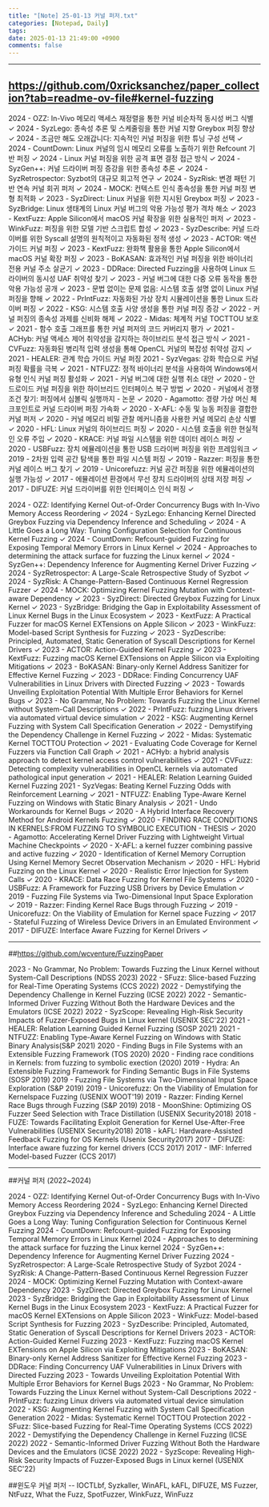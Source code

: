 ```yaml
---
title: "[Note] 25-01-13 커널 퍼저.txt"
categories: [Notepad, Daily]
tags: 
date: 2025-01-13 21:49:00 +0900
comments: false
---
```

---


## https://github.com/0xricksanchez/paper_collection?tab=readme-ov-file#kernel-fuzzing


2024 - OZZ: In-Vivo 메모리 액세스 재정렬을 통한 커널 비순차적 동시성 버그 식별 ✓
2024 - SyzLego: 종속성 추론 및 스케줄링을 통한 커널 지향 Greybox 퍼징 향상 ✓
2024 - 조금만 해도 오래갑니다: 지속적인 커널 퍼징을 위한 튜닝 구성 선택 ✓
2024 - CountDown: Linux 커널의 임시 메모리 오류를 노출하기 위한 Refcount 기반 퍼징 ✓
2024 - Linux 커널 퍼징을 위한 공격 표면 결정 접근 방식 ✓
2024 - SyzGen++: 커널 드라이버 퍼징 증강을 위한 종속성 추론 ✓
2024 - SyzRetrospector: Syzbot의 대규모 회고적 연구 ✓
2024 - SyzRisk: 변경 패턴 기반 연속 커널 회귀 퍼저 ✓
2024 - MOCK: 컨텍스트 인식 종속성을 통한 커널 퍼징 변형 최적화 ✓
2023 - SyzDirect: Linux 커널을 위한 지시된 Greybox 퍼징 ✓
2023 - SyzBridge: Linux 생태계의 Linux 커널 버그의 악용 가능성 평가 격차 해소 ✓
2023 - KextFuzz: Apple Silicon에서 macOS 커널 확장을 위한 실용적인 퍼저 ✓
2023 - WinkFuzz: 퍼징을 위한 모델 기반 스크립트 합성 ✓
2023 - SyzDescribe: 커널 드라이버를 위한 Syscall 설명의 원칙적이고 자동화된 정적 생성 ✓
2023 - ACTOR: 액션 가이드 커널 퍼징 ✓
2023 - KextFuzz: 완화책 활용을 통한 Apple Silicon에서 macOS 커널 확장 퍼징 ✓
2023 - BoKASAN: 효과적인 커널 퍼징을 위한 바이너리 전용 커널 주소 살균기 ✓
2023 - DDRace: Directed Fuzzing을 사용하여 Linux 드라이버의 동시성 UAF 취약성 찾기 ✓
2023 - 커널 버그에 대한 다중 오류 동작을 통한 악용 가능성 공개 ✓
2023 - 문법 없이는 문제 없음: 시스템 호출 설명 없이 Linux 커널 퍼징을 향해 ✓
2022 - PrIntFuzz: 자동화된 가상 장치 시뮬레이션을 통한 Linux 드라이버 퍼징 ✓
2022 - KSG: 시스템 호출 사양 생성을 통한 커널 퍼징 증강 ✓
2022 - 커널 퍼징의 종속성 과제를 신비화 해제 ✓
2022 - Midas: 체계적 커널 TOCTTOU 보호 ✓
2021 - 함수 호출 그래프를 통한 커널 퍼저의 코드 커버리지 평가 ✓
2021 - ACHyb: 커널 액세스 제어 취약성을 감지하는 하이브리드 분석 접근 방식 ✓
2021 - CVFuzz: 자동화된 병리적 입력 생성을 통해 OpenCL 커널의 복잡성 취약성 감지 ✓
2021 - HEALER: 관계 학습 가이드 커널 퍼징
2021 - SyzVegas: 강화 학습으로 커널 퍼징 확률을 극복 ✓
2021 - NTFUZZ: 정적 바이너리 분석을 사용하여 Windows에서 유형 인식 커널 퍼징 활성화 ✓
2021 - 커널 버그에 대한 실행 취소 대안 ✓
2020 - 안드로이드 커널 퍼징을 위한 하이브리드 인터페이스 복구 방법 ✓
2020 - 커널에서 경쟁 조건 찾기: 퍼징에서 심볼릭 실행까지 - 논문 ✓
2020 - Agamotto: 경량 가상 머신 체크포인트로 커널 드라이버 퍼징 가속화 ✓
2020 - X-AFL: 수동 및 능동 퍼징을 결합한 커널 퍼저 ✓
2020 - 커널 메모리 비밀 관찰 메커니즘을 사용한 커널 메모리 손상 식별 ✓
2020 - HFL: Linux 커널의 하이브리드 퍼징 ✓
2020 - 시스템 호출을 위한 현실적인 오류 주입 ✓
2020 - KRACE: 커널 파일 시스템을 위한 데이터 레이스 퍼징 ✓
2020 - USBFuzz: 장치 에뮬레이션을 통한 USB 드라이버 퍼징을 위한 프레임워크 ✓
2019 - 2차원 입력 공간 탐색을 통한 파일 시스템 퍼징 ✓
2019 - Razzer: 퍼징을 통한 커널 레이스 버그 찾기 ✓
2019 - Unicorefuzz: 커널 공간 퍼징을 위한 에뮬레이션의 실행 가능성 ✓
2017 - 에뮬레이션 환경에서 무선 장치 드라이버의 상태 저장 퍼징 ✓
2017 - DIFUZE: 커널 드라이버를 위한 인터페이스 인식 퍼징 ✓



2024 - OZZ: Identifying Kernel Out-of-Order Concurrency Bugs with In-Vivo Memory Access Reordering ✓
2024 - SyzLego: Enhancing Kernel Directed Greybox Fuzzing via Dependency Inference and Scheduling ✓
2024 - A Little Goes a Long Way: Tuning Configuration Selection for Continuous Kernel Fuzzing ✓
2024 - CountDown: Refcount-guided Fuzzing for Exposing Temporal Memory Errors in Linux Kernel ✓
2024 - Approaches to determining the attack surface for fuzzing the Linux kernel ✓
2024 - SyzGen++: Dependency Inference for Augmenting Kernel Driver Fuzzing ✓
2024 - SyzRetrospector: A Large-Scale Retrospective Study of Syzbot ✓
2024 - SyzRisk: A Change-Pattern-Based Continuous Kernel Regression Fuzzer ✓
2024 - MOCK: Optimizing Kernel Fuzzing Mutation with Context-aware Dependency ✓
2023 - SyzDirect: Directed Greybox Fuzzing for Linux Kernel ✓
2023 - SyzBridge: Bridging the Gap in Exploitability Assessment of Linux Kernel Bugs in the Linux Ecosystem ✓
2023 - KextFuzz: A Practical Fuzzer for macOS Kernel EXTensions on Apple Silicon ✓
2023 - WinkFuzz: Model-based Script Synthesis for Fuzzing ✓
2023 - SyzDescribe: Principled, Automated, Static Generation of Syscall Descriptions for Kernel Drivers ✓
2023 - ACTOR: Action-Guided Kernel Fuzzing ✓
2023 - KextFuzz: Fuzzing macOS Kernel EXTensions on Apple Silicon via Exploiting Mitigations ✓
2023 - BoKASAN: Binary-only Kernel Address Sanitizer for Effective Kernel Fuzzing ✓
2023 - DDRace: Finding Concurrency UAF Vulnerabilities in Linux Drivers with Directed Fuzzing ✓
2023 - Towards Unveiling Exploitation Potential With Multiple Error Behaviors for Kernel Bugs ✓
2023 - No Grammar, No Problem: Towards Fuzzing the Linux Kernel without System-Call Descriptions ✓
2022 - PrIntFuzz: fuzzing Linux drivers via automated virtual device simulation ✓
2022 - KSG: Augmenting Kernel Fuzzing with System Call Specification Generation ✓
2022 - Demystifying the Dependency Challenge in Kernel Fuzzing ✓
2022 - Midas: Systematic Kernel TOCTTOU Protection ✓
2021 - Evaluating Code Coverage for Kernel Fuzzers via Function Call Graph ✓
2021 - ACHyb: a hybrid analysis approach to detect kernel access control vulnerabilities ✓
2021 - CVFuzz: Detecting complexity vulnerabilities in OpenCL kernels via automated pathological input generation ✓
2021 - HEALER: Relation Learning Guided Kernel Fuzzing
2021 - SyzVegas: Beating Kernel Fuzzing Odds with Reinforcement Learning ✓
2021 - NTFUZZ: Enabling Type-Aware Kernel Fuzzing on Windows with Static Binary Analysis ✓
2021 - Undo Workarounds for Kernel Bugs ✓
2020 - A Hybrid Interface Recovery Method for Android Kernels Fuzzing ✓
2020 - FINDING RACE CONDITIONS IN KERNELS:FROM FUZZING TO SYMBOLIC EXECUTION - THESIS ✓
2020 - Agamotto: Accelerating Kernel Driver Fuzzing with Lightweight Virtual Machine Checkpoints ✓
2020 - X-AFL: a kernel fuzzer combining passive and active fuzzing ✓
2020 - Identification of Kernel Memory Corruption Using Kernel Memory Secret Observation Mechanism ✓
2020 - HFL: Hybrid Fuzzing on the Linux Kernel ✓
2020 - Realistic Error Injection for System Calls ✓
2020 - KRACE: Data Race Fuzzing for Kernel File Systems ✓
2020 - USBFuzz: A Framework for Fuzzing USB Drivers by Device Emulation ✓
2019 - Fuzzing File Systems via Two-Dimensional Input Space Exploration ✓
2019 - Razzer: Finding Kernel Race Bugs through Fuzzing ✓
2019 - Unicorefuzz: On the Viability of Emulation for Kernel space Fuzzing ✓
2017 - Stateful Fuzzing of Wireless Device Drivers in an Emulated Environment ✓
2017 - DIFUZE: Interface Aware Fuzzing for Kernel Drivers ✓

___________________________________________
##https://github.com/wcventure/FuzzingPaper


2023 - No Grammar, No Problem: Towards Fuzzing the Linux Kernel without System-Call Descriptions (NDSS 2023)
2022 - SFuzz: Slice-based Fuzzing for Real-Time Operating Systems (CCS 2022)
2022 - Demystifying the Dependency Challenge in Kernel Fuzzing (ICSE 2022)
2022 - Semantic-Informed Driver Fuzzing Without Both the Hardware Devices and the Emulators (ICSE 2022)
2022 - SyzScope: Revealing High-Risk Security Impacts of Fuzzer-Exposed Bugs in Linux kernel (USENIX SEC'22)
2021 - HEALER: Relation Learning Guided Kernel Fuzzing (SOSP 2021)
2021 - NTFUZZ: Enabling Type-Aware Kernel Fuzzing on Windows with Static Binary Analysis(S&P 2021)
2020 - Finding Bugs in File Systems with an Extensible Fuzzing Framework (TOS 2020)
2020 - Finding race conditions in Kernels: from fuzzing to symbolic exection (2020)
2019 - Hydra: An Extensible Fuzzing Framework for Finding Semantic Bugs in File Systems (SOSP 2019)
2019 - Fuzzing File Systems via Two-Dimensional Input Space Exploration (S&P 2019)
2019 - Unicorefuzz: On the Viability of Emulation for Kernelspace Fuzzing (USENIX WOOT'19)
2019 - Razzer: Finding Kernel Race Bugs through Fuzzing (S&P 2019)
2018 - MoonShine: Optimizing OS Fuzzer Seed Selection with Trace Distillation (USENIX Security2018)
2018 - FUZE: Towards Facilitating Exploit Generation for Kernel Use-After-Free Vulnerabilities (USENIX Security2018)
2018 - kAFL: Hardware-Assisted Feedback Fuzzing for OS Kernels (Usenix Security2017)
2017 - DIFUZE: Interface aware fuzzing for kernel drivers (CCS 2017)
2017 - IMF: Inferred Model-based Fuzzer (CCS 2017)



--------------------------------------------------------------------------------------------------------------------------------------------
##커널 퍼저 (2022~2024)

2024 - OZZ: Identifying Kernel Out-of-Order Concurrency Bugs with In-Vivo Memory Access Reordering
2024 - SyzLego: Enhancing Kernel Directed Greybox Fuzzing via Dependency Inference and Scheduling
2024 - A Little Goes a Long Way: Tuning Configuration Selection for Continuous Kernel Fuzzing
2024 - CountDown: Refcount-guided Fuzzing for Exposing Temporal Memory Errors in Linux Kernel
2024 - Approaches to determining the attack surface for fuzzing the Linux kernel
2024 - SyzGen++: Dependency Inference for Augmenting Kernel Driver Fuzzing
2024 - SyzRetrospector: A Large-Scale Retrospective Study of Syzbot
2024 - SyzRisk: A Change-Pattern-Based Continuous Kernel Regression Fuzzer
2024 - MOCK: Optimizing Kernel Fuzzing Mutation with Context-aware Dependency
2023 - SyzDirect: Directed Greybox Fuzzing for Linux Kernel
2023 - SyzBridge: Bridging the Gap in Exploitability Assessment of Linux Kernel Bugs in the Linux Ecosystem
2023 - KextFuzz: A Practical Fuzzer for macOS Kernel EXTensions on Apple Silicon
2023 - WinkFuzz: Model-based Script Synthesis for Fuzzing
2023 - SyzDescribe: Principled, Automated, Static Generation of Syscall Descriptions for Kernel Drivers
2023 - ACTOR: Action-Guided Kernel Fuzzing
2023 - KextFuzz: Fuzzing macOS Kernel EXTensions on Apple Silicon via Exploiting Mitigations
2023 - BoKASAN: Binary-only Kernel Address Sanitizer for Effective Kernel Fuzzing
2023 - DDRace: Finding Concurrency UAF Vulnerabilities in Linux Drivers with Directed Fuzzing
2023 - Towards Unveiling Exploitation Potential With Multiple Error Behaviors for Kernel Bugs
2023 - No Grammar, No Problem: Towards Fuzzing the Linux Kernel without System-Call Descriptions
2022 - PrIntFuzz: fuzzing Linux drivers via automated virtual device simulation
2022 - KSG: Augmenting Kernel Fuzzing with System Call Specification Generation
2022 - Midas: Systematic Kernel TOCTTOU Protection
2022 - SFuzz: Slice-based Fuzzing for Real-Time Operating Systems (CCS 2022)
2022 - Demystifying the Dependency Challenge in Kernel Fuzzing (ICSE 2022)
2022 - Semantic-Informed Driver Fuzzing Without Both the Hardware Devices and the Emulators (ICSE 2022)
2022 - SyzScope: Revealing High-Risk Security Impacts of Fuzzer-Exposed Bugs in Linux kernel (USENIX SEC'22)


##윈도우 커널 퍼저 
-- IOCTLbf, Syzkaller, WinAFL, kAFL, DIFUZE, MS Fuzzer, NtFuzz, What the Fuzz, SpotFuzzer, WinkFuzz, WinFuzz
